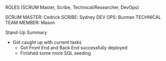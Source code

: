 ROLES (SCRUM Master, Scribe, Technical/Researcher, DevOps)

SCRUM MASTER: Cedrick
SCRIBE: Sydney
DEV OPS: Burman
TECHNICAL TEAM MEMBER: Mason

Stand-Up Summary

* Got caught up with current tasks 
   * Got Front End and Back End successfully deployed 
   * Finished some more SQL seeding
